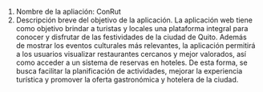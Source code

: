 1. Nombre de la apliación:
    ConRut
2. Descripción breve del objetivo de la aplicación.
    La aplicación web tiene como objetivo brindar a turistas y locales una plataforma integral para conocer y disfrutar de las festividades de la ciudad de Quito. Además de mostrar los eventos culturales más relevantes, la aplicación permitirá a los usuarios visualizar restaurantes cercanos y mejor valorados, así como acceder a un sistema de reservas en hoteles. De esta forma, se busca facilitar la planificación de actividades, mejorar la experiencia turística y promover la oferta gastronómica y hotelera de la ciudad.
 
